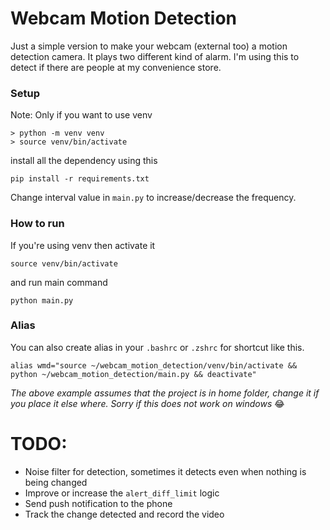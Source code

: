 # Webcam Motion Detection
Just a simple version to make your webcam (external too) a motion detection camera. It plays two different kind of alarm. I'm using this to detect if there are people at my convenience store.

### Setup
Note: Only if you want to use venv
```
> python -m venv venv
> source venv/bin/activate
```

install all the dependency using this
```
pip install -r requirements.txt
```

Change interval value in `main.py` to increase/decrease the frequency.

### How to run
If you're using venv then activate it
```
source venv/bin/activate
```
and run main command
```
python main.py
```


### Alias
You can also create alias in your `.bashrc` or `.zshrc` for shortcut like this.
```
alias wmd="source ~/webcam_motion_detection/venv/bin/activate && python ~/webcam_motion_detection/main.py && deactivate"
```

*The above example assumes that the project is in home folder, change it if you place it else where. Sorry if this does not work on windows* 😂


# TODO:
- Noise filter for detection, sometimes it detects even when nothing is being changed
- Improve or increase the `alert_diff_limit` logic
- Send push notification to the phone
- Track the change detected and record the video
